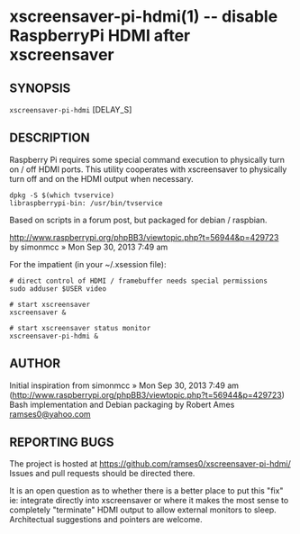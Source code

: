 xscreensaver-pi-hdmi(1) -- disable RaspberryPi HDMI after xscreensaver
======================================================================

SYNOPSIS
--------

`xscreensaver-pi-hdmi` [DELAY\_S]

DESCRIPTION
-----------

Raspberry Pi requires some special command execution to physically
turn on / off HDMI ports.  This utility cooperates with xscreensaver
to physically turn off and on the HDMI output when necessary.

`dpkg -S $(which tvservice)`  
`libraspberrypi-bin: /usr/bin/tvservice`  

Based on scripts in a forum post, but packaged for debian / raspbian.

  http://www.raspberrypi.org/phpBB3/viewtopic.php?t=56944&p=429723  
  by simonmcc » Mon Sep 30, 2013 7:49 am  

For the impatient (in your ~/.xsession file):

`# direct control of HDMI / framebuffer needs special permissions`  
`sudo adduser $USER video`  

`# start xscreensaver`  
`xscreensaver &`  

`# start xscreensaver status monitor`  
`xscreensaver-pi-hdmi &`  

AUTHOR
------

Initial inspiration from simonmcc » Mon Sep 30, 2013 7:49 am   
(http://www.raspberrypi.org/phpBB3/viewtopic.php?t=56944&p=429723)  
Bash implementation and Debian packaging by Robert Ames <ramses0@yahoo.com>  

REPORTING BUGS
--------------

The project is hosted at https://github.com/ramses0/xscreensaver-pi-hdmi/
Issues and pull requests should be directed there.

It is an open question as to whether there is a better place to put
this "fix" ie: integrate directly into xscreensaver or where it makes
the most sense to completely "terminate" HDMI output to allow external
monitors to sleep.  Architectual suggestions and pointers are welcome.



